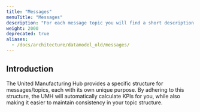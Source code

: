```yaml
---
title: "Messages"
menuTitle: "Messages"
description: "For each message topic you will find a short description what the message is used for and which structure it has, as well as what structure the payload is excepted to have. "
weight: 2000
deprecated: true
aliases:
  - /docs/architecture/datamodel_old/messages/
---
```


## Introduction

The United Manufacturing Hub provides a specific structure for messages/topics, each with its own unique purpose.
By adhering to this structure, the UMH will automatically calculate KPIs for you, while also making it easier to maintain
consistency in your topic structure. 
